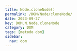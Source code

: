 ```yaml
---
title: Node.cloneNode()
permalink: /DOM/Node/cloneNode/
date: 2023-09-27
key: DOM.N.Node.cloneNode
category: DOM
tags: [metodo dom]
sidebar:
  nav: dom
---
```

